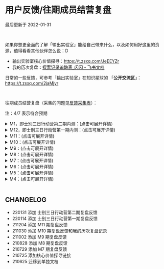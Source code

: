 # 用户反馈/往期成员结营复盘
最后更新于 2022-01-31

<br>

如果你想更全面的了解「输出实验室」能给自己带来什么，以及如何用好这里的资源，值得看看其他伙伴怎么说：D

- 输出实验室核心价值探寻：https://t.zsxq.com/JeEEYZr
- 我的历次复盘：[探索记录追踪表_闪闪 - 飞书文档](https://mzm628l8fj.feishu.cn/sheets/shtcnGOoXwn6JtF4UC0cKM8sMed?sheet=FFqkNm)

日常的一些反馈，可参考「输出实验室」在知识星球的 「**公开交流区**」： https://t.zsxq.com/2jaMjyr

<br>

往期成员结营复盘（采集的问题见[反馈采集表](http://ishanshan.mikecrm.com/iasZfLT)）：

注：4/7 表示符合预期

<details>
<summary> M1，即士别三日行动营第二期内测：(点击可展开详情)</summary>

![fb_ft_m1_2022_1.png](http://ishanshan.zoomquiet.top/share/fb_ft_m1_2022_1.png?imageslim)
![fb_ft_m1_2022_2.png](http://ishanshan.zoomquiet.top/share/fb_ft_m1_2022_2.png?imageslim)

</details>

<details>
<summary> M12，即士别三日行动营第一期内测：(点击可展开详情)</summary>

![fb_ft_m12_2021_1.png](http://ishanshan.zoomquiet.top/share/fb_ft_m12_2021_1.png?imageslim)
![fb_ft_m12_2021_2.png](http://ishanshan.zoomquiet.top/share/fb_ft_m12_2021_2.png?imageslim)

</details>

<details>
<summary> M11：(点击可展开详情)</summary>

![fb_fom11-1.jpeg](http://ishanshan.zoomquiet.top/share/fb_fom11-1.jpeg?imageslim)
![fb_fom11-2.jpeg](http://ishanshan.zoomquiet.top/share/fb_fom11-2.jpeg?imageslim)

</details>


<details>
<summary> M10：(点击可展开详情)</summary>

![fb_fom10-1.png](http://ishanshan.zoomquiet.top/share/fb_fom10-1.png?imageslim)
![fb_fom10-2.png](http://ishanshan.zoomquiet.top/share/fb_fom10-2.png?imageslim)
![fb_fom10-3.png](http://ishanshan.zoomquiet.top/share/fb_fom10-3.png?imageslim)
![fb_fom10-4.png](http://ishanshan.zoomquiet.top/share/fb_fom10-4.png?imageslim)

</details>




<details>
<summary> M9：(点击可展开详情)</summary>

![fb_fom9-1.png](http://ishanshan.zoomquiet.top/share/fb_fom9-1.png?imageslim)
![fb_fom9-2.png](http://ishanshan.zoomquiet.top/share/fb_fom9-2.png?imageslim)
![fb_fom9-3.png](http://ishanshan.zoomquiet.top/share/fb_fom9-3.png?imageslim)

</details>

<details>
<summary>M8：(点击可展开详情)</summary>

![fb_fom8-1.png](http://ishanshan.zoomquiet.top/share/fb_fom8-1.png)
![fb_fom8-2.jpeg](http://ishanshan.zoomquiet.top/share/fb_fom8-2.jpeg)
![fb_fom8-3.png](http://ishanshan.zoomquiet.top/share/fb_fom8-3.png)

</details>


<details>
<summary>M7：(点击可展开详情)</summary>

![fb_fom7-5.png](http://ishanshan.zoomquiet.top/share/fb_fom7-5.png)
![fb_fom7-2.png](http://ishanshan.zoomquiet.top/share/fb_fom7-2.png)
![fb_fom7-4.png](http://ishanshan.zoomquiet.top/share/fb_fom7-4.png)

</details>




<details>
<summary>M6：(点击可展开详情)</summary>

![fb_fom6-1.png](http://ishanshan.zoomquiet.top/share/fb_fom6-1.png)

![fb_fom6-2.png](http://ishanshan.zoomquiet.top/share/fb_fom6-2.png)

</details>

<details>
<summary>M5：(点击可展开详情)</summary>

 ![part1](http://ishanshan.zoomquiet.top/share/fb_fom5-1.png)

 ![part2](http://ishanshan.zoomquiet.top/share/fb_fom5-2.png)
</details>

<details>
<summary>M4：(点击可展开详情)</summary>

 ![part1](http://ishanshan.zoomquiet.top/share/fb_fom4.jpg)


</details>


<br>



## CHANGELOG

- 220131 添加 士别三日行动营第二期复盘反馈
- 220114 添加 士别三日行动营第一期复盘反馈
- 211204 添加 M11 期复盘反馈
- 211030 添加 M10 期复盘反馈和我的历次复盘记录
- 211002 添加 M9 期复盘反馈
- 210828 添加 M8 期复盘反馈
- 210729 添加 M7 期复盘反馈
- 210725 添加核心价值探寻链接
- 210625 迁移到单独文档
